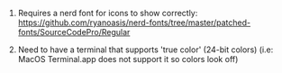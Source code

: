  1) Requires a nerd font for icons to show correctly:
 https://github.com/ryanoasis/nerd-fonts/tree/master/patched-fonts/SourceCodePro/Regular


 2) Need to have a terminal that supports 'true color' (24-bit colors)
    (i.e: MacOS Terminal.app does not support it so colors look off)
